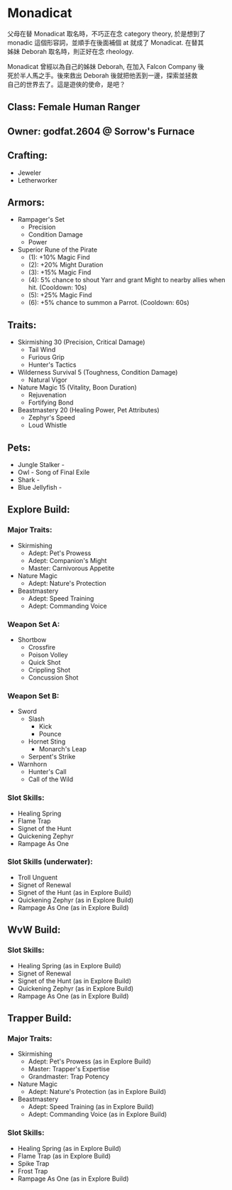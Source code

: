 # Monadicat

父母在替 Monadicat 取名時，不巧正在念 category theory, 於是想到了<br/>
monadic 這個形容詞，並順手在後面補個 at 就成了 Monadicat. 在替其<br/>
姊妹 Deborah 取名時，則正好在念 rheology.

Monadicat 曾經以為自己的姊妹 Deborah, 在加入 Falcon Company 後<br/>
死於半人馬之手。後來救出 Deborah 後就把他丟到一邊，探索並拯救<br/>
自己的世界去了。這是遊俠的使命，是吧？

## Class: Female Human Ranger
## Owner: godfat.2604 @ Sorrow's Furnace

## Crafting:

* Jeweler
* Letherworker

## Armors:

* Rampager's Set
    - Precision
    - Condition Damage
    - Power
* Superior Rune of the Pirate
    - (1): +10% Magic Find
    - (2): +20% Might Duration
    - (3): +15% Magic Find
    - (4): 5% chance to shout Yarr and grant Might to nearby allies when hit.
      (Cooldown: 10s)
    - (5): +25% Magic Find
    - (6): +5% chance to summon a Parrot. (Cooldown: 60s)

## Traits:

* Skirmishing 30 (Precision, Critical Damage)
    - Tail Wind
    - Furious Grip
    - Hunter's Tactics
* Wilderness Survival 5 (Toughness, Condition Damage)
    - Natural Vigor
* Nature Magic 15 (Vitality, Boon Duration)
    - Rejuvenation
    - Fortifying Bond
* Beastmastery 20 (Healing Power, Pet Attributes)
    - Zephyr's Speed
    - Loud Whistle

## Pets:

* Jungle Stalker -
* Owl - Song of Final Exile
* Shark -
* Blue Jellyfish -

## Explore Build:

### Major Traits:

* Skirmishing
    - Adept: Pet's Prowess
    - Adept: Companion's Might
    - Master: Carnivorous Appetite
* Nature Magic
    - Adept: Nature's Protection
* Beastmastery
    - Adept: Speed Training
    - Adept: Commanding Voice

### Weapon Set A:

* Shortbow
   - Crossfire
   - Poison Volley
   - Quick Shot
   - Crippling Shot
   - Concussion Shot

### Weapon Set B:

* Sword
    - Slash
        - Kick
        - Pounce
    - Hornet Sting
        - Monarch's Leap
    - Serpent's Strike
* Warnhorn
    - Hunter's Call
    - Call of the Wild

### Slot Skills:

* Healing Spring
* Flame Trap
* Signet of the Hunt
* Quickening Zephyr
* Rampage As One

### Slot Skills (underwater):

* Troll Unguent
* Signet of Renewal
* Signet of the Hunt (as in Explore Build)
* Quickening Zephyr (as in Explore Build)
* Rampage As One (as in Explore Build)

## WvW Build:

### Slot Skills:

* Healing Spring (as in Explore Build)
* Signet of Renewal
* Signet of the Hunt (as in Explore Build)
* Quickening Zephyr (as in Explore Build)
* Rampage As One (as in Explore Build)

## Trapper Build:

### Major Traits:

* Skirmishing
    - Adept: Pet's Prowess (as in Explore Build)
    - Master: Trapper's Expertise
    - Grandmaster: Trap Potency
* Nature Magic
    - Adept: Nature's Protection (as in Explore Build)
* Beastmastery
    - Adept: Speed Training (as in Explore Build)
    - Adept: Commanding Voice (as in Explore Build)

### Slot Skills:

* Healing Spring (as in Explore Build)
* Flame Trap (as in Explore Build)
* Spike Trap
* Frost Trap
* Rampage As One (as in Explore Build)
